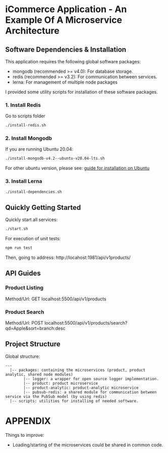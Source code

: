# iCommerce Application - An Example Of A Microservice Architecture 

## Software Dependencies & Installation

This application requires the following global software packages:

* mongodb (recommended >= v4.0): For database storage.
* redis (recommended >= v3.2): For communication between services.
* lerna: For management of multiple node packages

I provided some utility scripts for installation of these software packages.

### 1. Install Redis

Go to scripts folder

```bash
./install-redis.sh
```

### 2. Install Mongodb
  
If you are running Ubuntu 20.04:
```bash
./install-mongodb-v4.2--ubuntu-v20.04-lts.sh
```

For other ubuntu version, please see: [guide for installation on Ubuntu](https://docs.mongodb.com/manual/tutorial/install-mongodb-on-ubuntu/)

### 3. Install Lerna

```bash
./install-dependencies.sh
```

## Quickly Getting Started

Quickly start all services:

```bash
./start.sh
```

For execution of unit tests:

```bash
npm run test
```

Then, going to address: http://locahost:1981/api/v1products/

## API Guides

### Product Listing

Method/Url: GET localhost:5500/api/v1/products
 
### Product Search

Method/Url: POST localhost:5500/api/v1/products/search?qd=Apple&sort=branch:desc

 



## Project Structure

Global structure:

```
---
  |-- packages: containing the microservices (product, product analytic, shared node modules)
        |-- logger: a wrapper for open source logger implementation.
        |-- product: product microservice
        |-- product-analytic: product-analytic microservice
        |-- pubsub-redis: a shared module for communication between service via the PubSub model (by using redis)
  |-- scripts: utilities for installing of needed software.
```


# APPENDIX

Things to improve:

* Loading/starting of the microservices could be shared in common code.